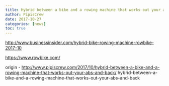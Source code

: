 ```yaml
---
title: Hybrid between a bike and a rowing machine that works out your abs and back
author: PipisCrew
date: 2017-10-27
categories: [news]
toc: true
---
```


http://www.businessinsider.com/hybrid-bike-rowing-machine-rowbike-2017-10

https://www.rowbike.com/

origin - http://www.pipiscrew.com/2017/10/hybrid-between-a-bike-and-a-rowing-machine-that-works-out-your-abs-and-back/ hybrid-between-a-bike-and-a-rowing-machine-that-works-out-your-abs-and-back
